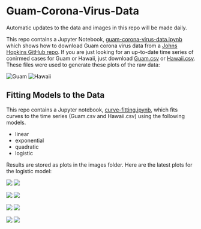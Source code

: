 # Guam-Corona-Virus-Data

Automatic updates to the data and images in this repo will be made daily.

This repo contains a Jupyter Notebook, [guam-corona-virus-data.ipynb](guam-corona-virus-data.ipynb) which shows how to download Guam corona virus data from a [Johns Hopkins GitHub repo](https://github.com/CSSEGISandData/COVID-19). If you are just looking for an up-to-date time series of conirmed cases for Guam or Hawaii, just download [Guam.csv](Guam.csv) or [Hawaii.csv](Hawaii.csv). These files were used to generate these plots of the raw data:

![Guam](images/Guam.png)
![Hawaii](images/Hawaii.png)

## Fitting Models to the Data

This repo contains a Jupyter notebook, [curve-fitting.ipynb](curve-fitting.ipynb), which fits curves to the time series (Guam.csv and Hawaii.csv)
using the following models.

* linear
* exponential
* quadratic
* logistic

Results are stored as plots in the images folder. Here are the latest plots for the logistic model:

![](images/Guam-logistic_model-latest.png)
![](images/Hawaii-logistic_model-latest.png)

![](images/Guam-quadratic_model-latest.png)
![](images/Hawaii-quadratic_model-latest.png)

![](images/Guam-exponential_model-latest.png)
![](images/Hawaii-exponential_model-latest.png)

![](images/Guam-linear_model-latest.png)
![](images/Hawaii-linear_model-latest.png)














